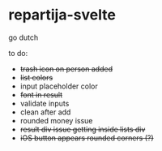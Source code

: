 # repartija-svelte
go dutch 

to do:
- ~~trash icon on person added~~
- ~~list colors~~
- input placeholder color
- ~~font in result~~
- validate inputs
- clean after add
- rounded money issue
- ~~result div issue getting inside lists div~~
- ~~iOS button appears rounded corners (?)~~